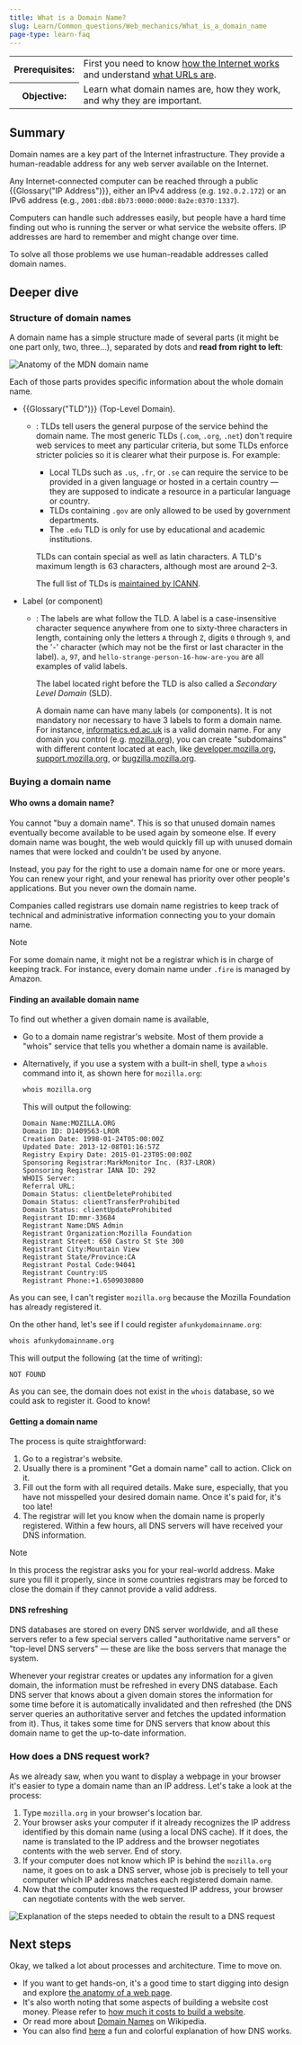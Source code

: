 ```yaml
---
title: What is a Domain Name?
slug: Learn/Common_questions/Web_mechanics/What_is_a_domain_name
page-type: learn-faq
---
```




<table>
  <tbody>
    <tr>
      <th scope="row">Prerequisites:</th>
      <td>
        First you need to know
        <a href="/en-US/docs/Learn/Common_questions/Web_mechanics/How_does_the_Internet_work"
          >how the Internet works</a
        >
        and understand
        <a href="/en-US/docs/Learn/Common_questions/Web_mechanics/What_is_a_URL"
          >what URLs are</a
        >.
      </td>
    </tr>
    <tr>
      <th scope="row">Objective:</th>
      <td>
        Learn what domain names are, how they work, and why they are important.
      </td>
    </tr>
  </tbody>
</table>

## Summary

Domain names are a key part of the Internet infrastructure. They provide a human-readable address for any web server available on the Internet.

Any Internet-connected computer can be reached through a public {{Glossary("IP Address")}}, either an IPv4 address (e.g. `192.0.2.172`) or an IPv6 address (e.g., `2001:db8:8b73:0000:0000:8a2e:0370:1337`).

Computers can handle such addresses easily, but people have a hard time finding out who is running the server or what service the website offers. IP addresses are hard to remember and might change over time.

To solve all those problems we use human-readable addresses called domain names.

## Deeper dive

### Structure of domain names

A domain name has a simple structure made of several parts (it might be one part only, two, three…), separated by dots and **read from right to left**:

![Anatomy of the MDN domain name](structure.png)

Each of those parts provides specific information about the whole domain name.

- {{Glossary("TLD")}} (Top-Level Domain).

  - : TLDs tell users the general purpose of the service behind the domain name. The most generic TLDs (`.com`, `.org`, `.net`) don't require web services to meet any particular criteria, but some TLDs enforce stricter policies so it is clearer what their purpose is. For example:

    - Local TLDs such as `.us`, `.fr`, or `.se` can require the service to be provided in a given language or hosted in a certain country — they are supposed to indicate a resource in a particular language or country.
    - TLDs containing `.gov` are only allowed to be used by government departments.
    - The `.edu` TLD is only for use by educational and academic institutions.

    TLDs can contain special as well as latin characters. A TLD's maximum length is 63 characters, although most are around 2–3.

    The full list of TLDs is [maintained by ICANN](https://www.icann.org/resources/pages/tlds-2012-02-25-en).

- Label (or component)

  - : The labels are what follow the TLD. A label is a case-insensitive character sequence anywhere from one to sixty-three characters in length, containing only the letters `A` through `Z`, digits `0` through `9`, and the '-' character (which may not be the first or last character in the label). `a`, `97`, and `hello-strange-person-16-how-are-you` are all examples of valid labels.

    The label located right before the TLD is also called a _Secondary Level Domain_ (SLD).

    A domain name can have many labels (or components). It is not mandatory nor necessary to have 3 labels to form a domain name. For instance, [informatics.ed.ac.uk](https://informatics.ed.ac.uk/) is a valid domain name. For any domain you control (e.g. [mozilla.org](https://www.mozilla.org/en-US/)), you can create "subdomains" with different content located at each, like [developer.mozilla.org](/), [support.mozilla.org](https://support.mozilla.org/), or [bugzilla.mozilla.org](https://bugzilla.mozilla.org/).

### Buying a domain name

#### Who owns a domain name?

You cannot "buy a domain name". This is so that unused domain names eventually become available to be used again by someone else. If every domain name was bought, the web would quickly fill up with unused domain names that were locked and couldn't be used by anyone.

Instead, you pay for the right to use a domain name for one or more years. You can renew your right, and your renewal has priority over other people's applications. But you never own the domain name.

Companies called registrars use domain name registries to keep track of technical and administrative information connecting you to your domain name.

> [!NOTE]
> For some domain name, it might not be a registrar which is in charge of keeping track. For instance, every domain name under `.fire` is managed by Amazon.

#### Finding an available domain name

To find out whether a given domain name is available,

- Go to a domain name registrar's website. Most of them provide a "whois" service that tells you whether a domain name is available.
- Alternatively, if you use a system with a built-in shell, type a `whois` command into it, as shown here for `mozilla.org`:

  ```bash
  whois mozilla.org
  ```

  This will output the following:

  ```plain
  Domain Name:MOZILLA.ORG
  Domain ID: D1409563-LROR
  Creation Date: 1998-01-24T05:00:00Z
  Updated Date: 2013-12-08T01:16:57Z
  Registry Expiry Date: 2015-01-23T05:00:00Z
  Sponsoring Registrar:MarkMonitor Inc. (R37-LROR)
  Sponsoring Registrar IANA ID: 292
  WHOIS Server:
  Referral URL:
  Domain Status: clientDeleteProhibited
  Domain Status: clientTransferProhibited
  Domain Status: clientUpdateProhibited
  Registrant ID:mmr-33684
  Registrant Name:DNS Admin
  Registrant Organization:Mozilla Foundation
  Registrant Street: 650 Castro St Ste 300
  Registrant City:Mountain View
  Registrant State/Province:CA
  Registrant Postal Code:94041
  Registrant Country:US
  Registrant Phone:+1.6509030800
  ```

As you can see, I can't register `mozilla.org` because the Mozilla Foundation has already registered it.

On the other hand, let's see if I could register `afunkydomainname.org`:

```bash
whois afunkydomainname.org
```

This will output the following (at the time of writing):

```plain
NOT FOUND
```

As you can see, the domain does not exist in the `whois` database, so we could ask to register it. Good to know!

#### Getting a domain name

The process is quite straightforward:

1. Go to a registrar's website.
2. Usually there is a prominent "Get a domain name" call to action. Click on it.
3. Fill out the form with all required details. Make sure, especially, that you have not misspelled your desired domain name. Once it's paid for, it's too late!
4. The registrar will let you know when the domain name is properly registered. Within a few hours, all DNS servers will have received your DNS information.

> [!NOTE]
> In this process the registrar asks you for your real-world address. Make sure you fill it properly, since in some countries registrars may be forced to close the domain if they cannot provide a valid address.

#### DNS refreshing

DNS databases are stored on every DNS server worldwide, and all these servers refer to a few special servers called "authoritative name servers" or "top-level DNS servers" — these are like the boss servers that manage the system.

Whenever your registrar creates or updates any information for a given domain, the information must be refreshed in every DNS database. Each DNS server that knows about a given domain stores the information for some time before it is automatically invalidated and then refreshed (the DNS server queries an authoritative server and fetches the updated information from it). Thus, it takes some time for DNS servers that know about this domain name to get the up-to-date information.

### How does a DNS request work?

As we already saw, when you want to display a webpage in your browser it's easier to type a domain name than an IP address. Let's take a look at the process:

1. Type `mozilla.org` in your browser's location bar.
2. Your browser asks your computer if it already recognizes the IP address identified by this domain name (using a local DNS cache). If it does, the name is translated to the IP address and the browser negotiates contents with the web server. End of story.
3. If your computer does not know which IP is behind the `mozilla.org` name, it goes on to ask a DNS server, whose job is precisely to tell your computer which IP address matches each registered domain name.
4. Now that the computer knows the requested IP address, your browser can negotiate contents with the web server.

![Explanation of the steps needed to obtain the result to a DNS request](2014-10-dns-request2.png)

## Next steps

Okay, we talked a lot about processes and architecture. Time to move on.

- If you want to get hands-on, it's a good time to start digging into design and explore [the anatomy of a web page](/en-US/docs/Learn/Common_questions/Design_and_accessibility/Common_web_layouts).
- It's also worth noting that some aspects of building a website cost money. Please refer to [how much it costs to build a website](/en-US/docs/Learn/Common_questions/Tools_and_setup/How_much_does_it_cost).
- Or read more about [Domain Names](https://en.wikipedia.org/wiki/Domain_name) on Wikipedia.
- You can also find [here](https://howdns.works/) a fun and colorful explanation of how DNS works.
